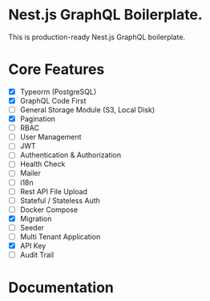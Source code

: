 # Nest.js GraphQL Boilerplate.

This is production-ready Nest.js GraphQL boilerplate. 

# Core Features
- [x] Typeorm (PostgreSQL)
- [x] GraphQL Code First
- [ ] General Storage Module (S3, Local Disk) 
- [x] Pagination
- [ ] RBAC
- [ ] User Management
- [ ] JWT
- [ ] Authentication & Authorization
- [ ] Health Check
- [ ] Mailer
- [ ] i18n
- [ ] Rest API File Upload
- [ ] Stateful / Stateless Auth
- [ ] Docker Compose
- [x] Migration
- [ ] Seeder
- [ ] Multi Tenant Application
- [x] API Key
- [ ] Audit Trail

# Documentation


